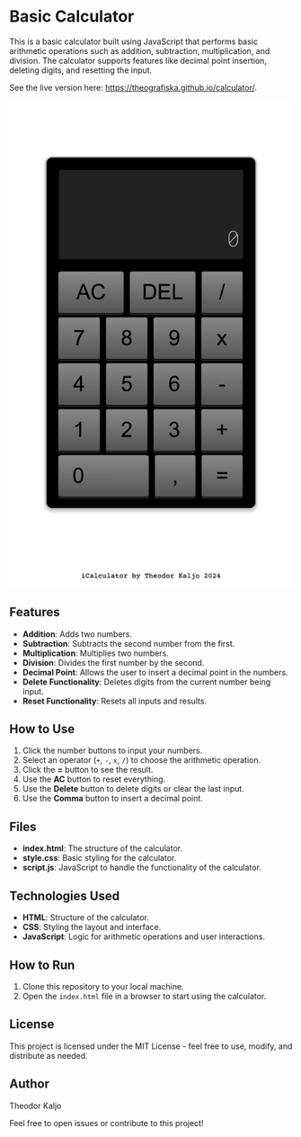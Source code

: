 # Basic Calculator

This is a basic calculator built using JavaScript that performs basic arithmetic operations such as addition, subtraction, multiplication, and division. The calculator supports features like decimal point insertion, deleting digits, and resetting the input. 

See the live version here: https://theografiska.github.io/calculator/.

![Calculator screenshot](Screenshot.html.png)

## Features
- **Addition**: Adds two numbers.
- **Subtraction**: Subtracts the second number from the first.
- **Multiplication**: Multiplies two numbers.
- **Division**: Divides the first number by the second.
- **Decimal Point**: Allows the user to insert a decimal point in the numbers.
- **Delete Functionality**: Deletes digits from the current number being input.
- **Reset Functionality**: Resets all inputs and results.
  
## How to Use
1. Click the number buttons to input your numbers.
2. Select an operator (`+`, `-`, `x`, `/`) to choose the arithmetic operation.
3. Click the **=** button to see the result.
4. Use the **AC** button to reset everything.
5. Use the **Delete** button to delete digits or clear the last input.
6. Use the **Comma** button to insert a decimal point.

## Files
- **index.html**: The structure of the calculator.
- **style.css**: Basic styling for the calculator.
- **script.js**: JavaScript to handle the functionality of the calculator.

## Technologies Used
- **HTML**: Structure of the calculator.
- **CSS**: Styling the layout and interface.
- **JavaScript**: Logic for arithmetic operations and user interactions.

## How to Run
1. Clone this repository to your local machine.
2. Open the `index.html` file in a browser to start using the calculator.

## License
This project is licensed under the MIT License - feel free to use, modify, and distribute as needed.

## Author
Theodor Kaljo

Feel free to open issues or contribute to this project!